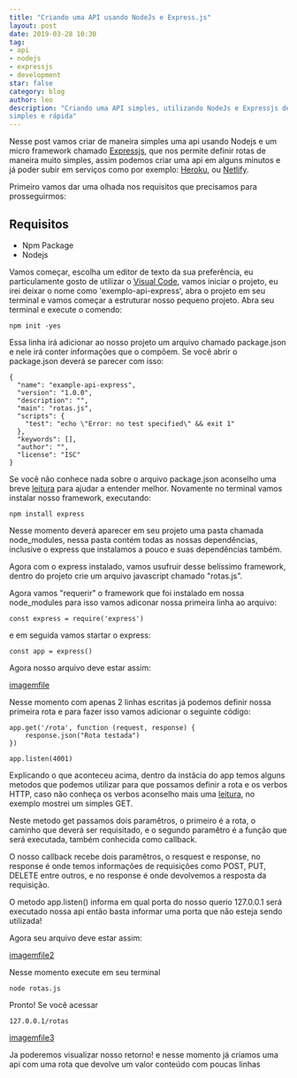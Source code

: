 ```yaml
---
title: "Criando uma API usando NodeJs e Express.js"
layout: post
date: 2019-03-28 10:30
tag:
- api
- nodejs
- expressjs
- development
star: false
category: blog
author: leo
description: "Criando uma API simples, utilizando NodeJs e Expressjs de forma
simples e rápida"
---
```


Nesse post vamos criar de maneira simples uma api usando Nodejs e um micro framework
chamado [Expressjs](https://expressjs.com), que nos permite definir rotas de maneira
muito simples, assim podemos criar uma api em alguns minutos e já poder subir em serviços
como por exemplo: [Heroku](https://www.heroku.com/), ou [Netlify](https://www.netlify.com/).

Primeiro vamos dar uma olhada nos requisitos que precisamos para prosseguirmos:

## Requisitos

- Npm Package
- Nodejs

Vamos começar, escolha um editor de texto da sua preferência, eu particulamente gosto de
utilizar o [Visual Code](https://code.visualstudio.com/), vamos iniciar o projeto, eu irei
deixar o nome como 'exemplo-api-express', abra o projeto em seu terminal e vamos começar a
estruturar nosso pequeno projeto. Abra seu terminal e execute o comendo:
```
npm init -yes
```
Essa linha irá adicionar ao nosso projeto um arquivo chamado package.json e nele irá conter informações
que o compõem. Se você abrir o package.json deverá se parecer com isso:
```
{
  "name": "example-api-express",
  "version": "1.0.0",
  "description": "",
  "main": "rotas.js",
  "scripts": {
    "test": "echo \"Error: no test specified\" && exit 1"
  },
  "keywords": [],
  "author": "",
  "license": "ISC"
}
```
Se você não conhece nada sobre o arquivo package.json aconselho uma breve [leitura](https://medium.com/trainingcenter/tudo-que-voc%C3%AA-queria-saber-sobre-o-package-lock-json-mas-estava-com-vergonha-de-perguntar-e70589f2855f) para ajudar a entender melhor. Novamente no terminal vamos instalar nosso framework, executando:
```
npm install express
```
Nesse momento deverá aparecer em seu projeto uma pasta chamada node_modules, nessa pasta contém todas as
nossas dependências, inclusive o express que instalamos a pouco e suas dependências também.

Agora com o express instalado, vamos usufruir desse belíssimo framework, dentro do projeto crie um arquivo javascript chamado "rotas.js".

Agora vamos "requerir" o framework que foi instalado em nossa node_modules para isso vamos adiconar nossa
primeira linha ao arquivo:
```
const express = require('express')
```

e em seguida vamos startar o express:
```
const app = express()
```
Agora nosso arquivo deve estar assim:

[imagemfile](https://leobufalo.dev/assets/images/imagemfile1.png)

Nesse momento com apenas 2 linhas escritas já podemos definir nossa primeira rota e para fazer isso vamos adicionar o seguinte código:
```
app.get('/rota', function (request, response) {
    response.json("Rota testada")
})

app.listen(4001)

```

Explicando o que aconteceu acima, dentro da instâcia do app temos alguns metodos que podemos utilizar
para que possamos definir a rota e os verbos HTTP, caso não conheça os verbos aconselho mais uma [leitura](https://www.devmedia.com.br/servicos-restful-verbos-http/37103), no exemplo mostrei um simples GET.

Neste metodo get passamos dois paramêtros, o primeiro é a rota, o caminho que deverá ser requisitado, e o
segundo paramêtro é a função que será executada, também conhecida como callback.


O nosso callback recebe dois paramêtros, o resquest e response, no response é onde temos informações de
requisições como POST, PUT, DELETE entre outros, e no response é onde devolvemos a resposta da requisição.

O metodo app.listen() informa em qual porta do nosso querio 127.0.0.1 será executado nossa api então basta informar uma porta que não esteja sendo utilizada!

Agora seu arquivo deve estar assim:

[imagemfile2](https://leobufalo.dev/assets/images/imagemfile2.png)

Nesse momento execute em seu terminal
```
node rotas.js
```

Pronto! Se você acessar
```
127.0.0.1/rotas
```

[imagemfile3](https://leobufalo.dev/assets/images/imagemfile3.png)

Ja poderemos visualizar nosso retorno! e nesse momento já criamos uma api com uma rota
que devolve um valor conteúdo com poucas linhas
